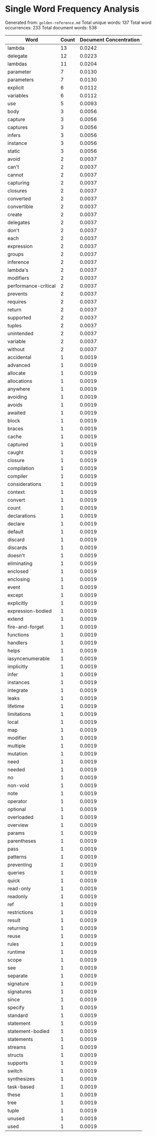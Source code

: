 # Single Word Frequency Analysis

Generated from: `golden-reference.md`
Total unique words: 137
Total word occurrences: 233
Total document words: 538

| Word | Count | Document Concentration |
|------|-------|------------------------|
| lambda | 13 | 0.0242 |
| delegate | 12 | 0.0223 |
| lambdas | 11 | 0.0204 |
| parameter | 7 | 0.0130 |
| parameters | 7 | 0.0130 |
| explicit | 6 | 0.0112 |
| variables | 6 | 0.0112 |
| use | 5 | 0.0093 |
| body | 3 | 0.0056 |
| capture | 3 | 0.0056 |
| captures | 3 | 0.0056 |
| infers | 3 | 0.0056 |
| instance | 3 | 0.0056 |
| static | 3 | 0.0056 |
| avoid | 2 | 0.0037 |
| can't | 2 | 0.0037 |
| cannot | 2 | 0.0037 |
| capturing | 2 | 0.0037 |
| closures | 2 | 0.0037 |
| converted | 2 | 0.0037 |
| convertible | 2 | 0.0037 |
| create | 2 | 0.0037 |
| delegates | 2 | 0.0037 |
| don't | 2 | 0.0037 |
| each | 2 | 0.0037 |
| expression | 2 | 0.0037 |
| groups | 2 | 0.0037 |
| inference | 2 | 0.0037 |
| lambda's | 2 | 0.0037 |
| modifiers | 2 | 0.0037 |
| performance-critical | 2 | 0.0037 |
| prevents | 2 | 0.0037 |
| requires | 2 | 0.0037 |
| return | 2 | 0.0037 |
| supported | 2 | 0.0037 |
| tuples | 2 | 0.0037 |
| unintended | 2 | 0.0037 |
| variable | 2 | 0.0037 |
| without | 2 | 0.0037 |
| accidental | 1 | 0.0019 |
| advanced | 1 | 0.0019 |
| allocate | 1 | 0.0019 |
| allocations | 1 | 0.0019 |
| anywhere | 1 | 0.0019 |
| avoiding | 1 | 0.0019 |
| avoids | 1 | 0.0019 |
| awaited | 1 | 0.0019 |
| block | 1 | 0.0019 |
| braces | 1 | 0.0019 |
| cache | 1 | 0.0019 |
| captured | 1 | 0.0019 |
| caught | 1 | 0.0019 |
| closure | 1 | 0.0019 |
| compilation | 1 | 0.0019 |
| compiler | 1 | 0.0019 |
| considerations | 1 | 0.0019 |
| context | 1 | 0.0019 |
| convert | 1 | 0.0019 |
| count | 1 | 0.0019 |
| declarations | 1 | 0.0019 |
| declare | 1 | 0.0019 |
| default | 1 | 0.0019 |
| discard | 1 | 0.0019 |
| discards | 1 | 0.0019 |
| doesn't | 1 | 0.0019 |
| eliminating | 1 | 0.0019 |
| enclosed | 1 | 0.0019 |
| enclosing | 1 | 0.0019 |
| event | 1 | 0.0019 |
| except | 1 | 0.0019 |
| explicitly | 1 | 0.0019 |
| expression-bodied | 1 | 0.0019 |
| extend | 1 | 0.0019 |
| fire-and-forget | 1 | 0.0019 |
| functions | 1 | 0.0019 |
| handlers | 1 | 0.0019 |
| helps | 1 | 0.0019 |
| iasyncenumerable | 1 | 0.0019 |
| implicitly | 1 | 0.0019 |
| infer | 1 | 0.0019 |
| instances | 1 | 0.0019 |
| integrate | 1 | 0.0019 |
| leaks | 1 | 0.0019 |
| lifetime | 1 | 0.0019 |
| limitations | 1 | 0.0019 |
| local | 1 | 0.0019 |
| map | 1 | 0.0019 |
| modifier | 1 | 0.0019 |
| multiple | 1 | 0.0019 |
| mutation | 1 | 0.0019 |
| need | 1 | 0.0019 |
| needed | 1 | 0.0019 |
| no | 1 | 0.0019 |
| non-void | 1 | 0.0019 |
| note | 1 | 0.0019 |
| operator | 1 | 0.0019 |
| optional | 1 | 0.0019 |
| overloaded | 1 | 0.0019 |
| overview | 1 | 0.0019 |
| params | 1 | 0.0019 |
| parentheses | 1 | 0.0019 |
| pass | 1 | 0.0019 |
| patterns | 1 | 0.0019 |
| preventing | 1 | 0.0019 |
| queries | 1 | 0.0019 |
| quick | 1 | 0.0019 |
| read-only | 1 | 0.0019 |
| readonly | 1 | 0.0019 |
| ref | 1 | 0.0019 |
| restrictions | 1 | 0.0019 |
| result | 1 | 0.0019 |
| returning | 1 | 0.0019 |
| reuse | 1 | 0.0019 |
| rules | 1 | 0.0019 |
| runtime | 1 | 0.0019 |
| scope | 1 | 0.0019 |
| see | 1 | 0.0019 |
| separate | 1 | 0.0019 |
| signature | 1 | 0.0019 |
| signatures | 1 | 0.0019 |
| since | 1 | 0.0019 |
| specify | 1 | 0.0019 |
| standard | 1 | 0.0019 |
| statement | 1 | 0.0019 |
| statement-bodied | 1 | 0.0019 |
| statements | 1 | 0.0019 |
| streams | 1 | 0.0019 |
| structs | 1 | 0.0019 |
| supports | 1 | 0.0019 |
| switch | 1 | 0.0019 |
| synthesizes | 1 | 0.0019 |
| task-based | 1 | 0.0019 |
| these | 1 | 0.0019 |
| tree | 1 | 0.0019 |
| tuple | 1 | 0.0019 |
| unused | 1 | 0.0019 |
| used | 1 | 0.0019 |
